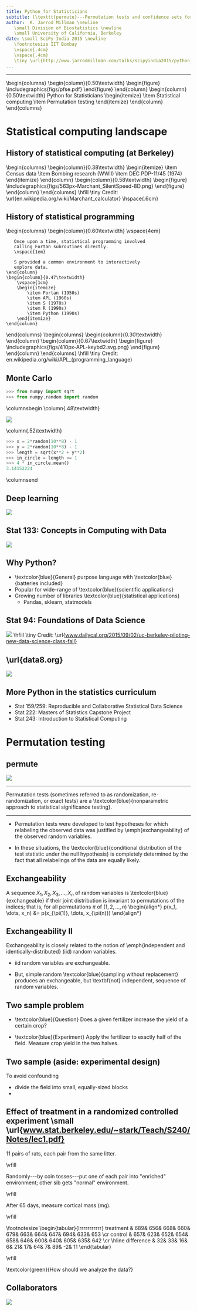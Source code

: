 ```yaml
---
title: Python for Statisticians
subtitle: (\texttt{permute}---Permutation tests and confidence sets for Python)
author:  K. Jarrod Millman \newline
   \small Division of Biostatistics \newline
   \small University of California, Berkeley
date: \small SciPy India 2015 \newline
   \footnotesize IIT Bombay
   \vspace{.4cm}
   \vspace{.4cm}
   \tiny \url{http://www.jarrodmillman.com/talks/scipyindia2015/python_for_statisticians.pdf}
...
```


---

\begin{columns}
    \begin{column}{0.50\textwidth}
       \begin{figure}
          \includegraphics{figs/pfse.pdf}
       \end{figure}
    \end{column}
    \begin{column}{0.50\textwidth}
        Python for Statisticians
        \begin{itemize}
            \item Statistical computing
            \item Permutation testing
        \end{itemize}
    \end{column}
\end{columns}

# Statistical computing landscape

## History of statistical computing (at Berkeley)

\begin{columns}
    \begin{column}{0.38\textwidth}
        \begin{itemize}
            \item Census data
            \item Bombing research (WWII)
            \item DEC PDP-11/45 (1974)
        \end{itemize}
    \end{column}
    \begin{column}{0.58\textwidth}
       \begin{figure}
          \includegraphics{figs/563px-Marchant_SilentSpeed-8D.png}
       \end{figure}
    \end{column}
\end{columns}
\hfill \tiny Credit: \url{en.wikipedia.org/wiki/Marchant_calculator} \hspace{.6cm}

## History of statistical programming

\begin{columns}
    \begin{column}{0.60\textwidth}
       \vspace{4em}

       Once upon a time, statistical programming involved
       calling Fortan subroutines directly.
       \vspace{1em}

       S provided a common environment to interactively
       explore data.
    \end{column}
    \begin{column}{0.47\textwidth}
        \vspace{1cm}
        \begin{itemize}
            \item Fortan (1950s)
            \item APL (1960s)
            \item S (1970s)
            \item R (1990s)
            \item Python (1990s)
        \end{itemize}
    \end{column}
\end{columns}
\begin{columns}
    \begin{column}{0.30\textwidth}
    \end{column}
    \begin{column}{0.67\textwidth}
        \begin{figure}
           \includegraphics{figs/410px-APL-keybd2.svg.png}
        \end{figure}
    \end{column}
\end{columns}
\hfill \tiny Credit: en.wikipedia.org/wiki/APL_(programming_language)

## Monte Carlo

```python
>>> from numpy import sqrt
>>> from numpy.random import random
```
\columnsbegin
\column{.48\textwidth}

![](figs/monte_carlo.png)

\column{.52\textwidth}

~~~~~~~~Python
>>> x = 2*random(10**8) - 1
>>> y = 2*random(10**8) - 1
>>> length = sqrt(x**2 + y**2)
>>> in_circle = length <= 1
>>> 4 * in_circle.mean()
3.14152224
~~~~~~~~

\columnsend

## Deep learning

![](figs/deeplearning.png)

## Stat 133: Concepts in Computing with Data

![](figs/undergrad_v_stat133.png)

## Why Python?

- \textcolor{blue}{General} purpose language with \textcolor{blue}{batteries included}
- Popular for wide-range of \textcolor{blue}{scientific applications}
- Growing number of libraries \textcolor{blue}{statistical applications}
    - Pandas, sklearn, statmodels

## Stat 94: Foundations of Data Science


![](figs/data-rgarner.jpg)
\hfill \tiny Credit: \url{www.dailycal.org/2015/09/02/uc-berkeley-piloting-new-data-science-class-fall}

## \url{data8.org}

![](figs/data8.png)

## More Python in the statistics curriculum

- Stat 159/259: Reproducible and Collaborative Statistical Data Science
- Stat 222: Masters of Statistics Capstone Project
- Stat 243: Introduction to Statistical Computing


# Permutation testing

## permute

![](figs/permute1.png)

---

Permutation tests (sometimes referred to as randomization, re-randomization, or
exact tests) are a \textcolor{blue}{nonparametric approach to statistical
significance testing}.

---

- Permutation tests were developed to test hypotheses for which relabeling the
  observed data was justified by \emph{exchangeability} of the observed random
  variables.

- In these situations, the \textcolor{blue}{conditional distribution of the test
  statistic under the null hypothesis} is completely determined by the fact that
  all relabelings of the data are equally likely.

## Exchangeability

A sequence $X_1, X_2, X_3, \dots, X_n$ of random
variables is \textcolor{blue}{exchangeable} if their joint distribution is invariant to
permutations of the indices; that is, for all permutations $\pi$ of
$(1, 2, \dots, n)$
\begin{align*}
p(x_1, \dots, x_n) &= p(x_{\pi(1)}, \dots, x_{\pi(n)})
\end{align*}

## Exchangeability II

Exchangeability is closely related to the notion of \emph{independent and
identically-distributed} (iid) random variables.

- iid random variables are exchangeable.

- But, simple random \textcolor{blue}{sampling without replacement} produces an
  exchangeable, but \textbf{not} independent, sequence of random variables.

## Two sample problem

- \textcolor{blue}{Question} Does a given fertilizer increase the yield of a
  certain crop?

- \textcolor{blue}{Experiment} Apply the fertilizer to exactly half of the field.
  Measure crop yield in the two halves.

## Two sample (aside: experimental design)

To avoid confounding

- divide the field into small, equally-sized blocks
- 

## Effect of treatment in a randomized controlled experiment \small \url{www.stat.berkeley.edu/~stark/Teach/S240/Notes/lec1.pdf}

11 pairs of rats, each pair from the same litter.

\vfill

Randomly---by coin tosses---put one of each pair into
"enriched" environment; other sib gets "normal" environment.

\vfill

After 65 days, measure cortical mass (mg).

\vfill

\footnotesize \begin{tabular}{lrrrrrrrrrrr}
treatment & 689& 656& 668& 660& 679& 663& 664& 647& 694& 633& 653 \cr
control & 657& 623& 652& 654& 658& 646& 600& 640& 605& 635& 642 \cr
\hline
difference & 32&  33&  16&   6&  21&  17&  64&   7&  89&  -2&  11
\end{tabular}

\vfill

\textcolor{green}{How should we analyze the data?}

## Collaborators

![](figs/collaborators.png)
